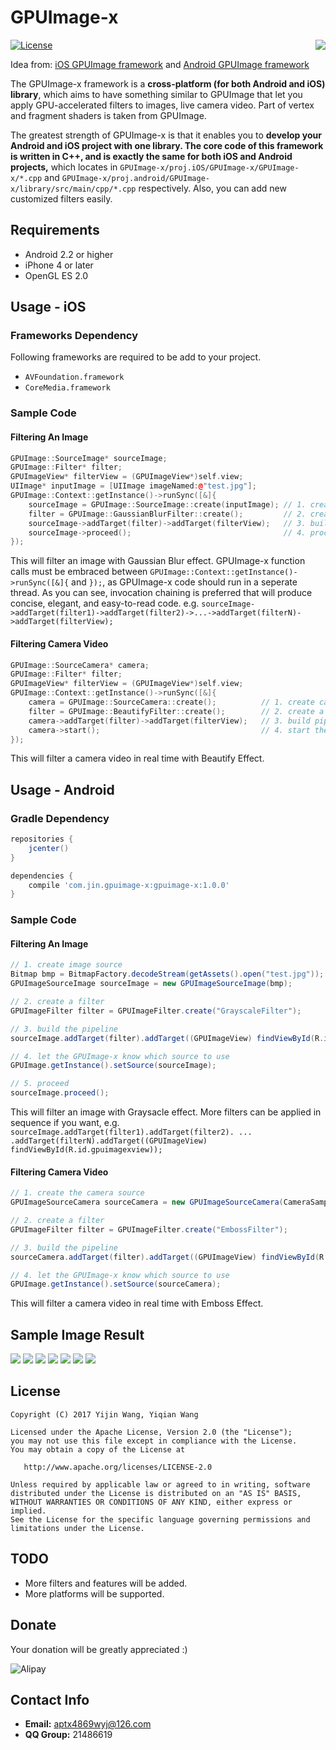 # GPUImage-x

<div style="float: right"><img src="https://github.com/wangyijin/raw/blob/master/gpuimage-x/icon/icon_240.jpg" /></div>

[![License](https://img.shields.io/badge/license-Apache%202-blue.svg)](https://www.apache.org/licenses/LICENSE-2.0)

Idea from: [iOS GPUImage framework](https://github.com/BradLarson/GPUImage) and [Android GPUImage framework](https://github.com/CyberAgent/android-gpuimage)

The GPUImage-x framework is a **cross-platform (for both Android and iOS) library**, which aims to have something similar to GPUImage that let you apply GPU-accelerated filters to images, live camera video. Part of vertex and fragment shaders is taken from GPUImage. 

The greatest strength of GPUImage-x is that it enables you to **develop your Android and iOS project with one library. The core code of this framework is written in C++, and is exactly the same for both iOS and Android projects,** which locates in `GPUImage-x/proj.iOS/GPUImage-x/GPUImage-x/*.cpp` and `GPUImage-x/proj.android/GPUImage-x/library/src/main/cpp/*.cpp` respectively. Also, you can add new customized filters easily.

## Requirements
- Android 2.2 or higher 
- iPhone 4 or later
- OpenGL ES 2.0

## Usage - iOS

### Frameworks Dependency
Following frameworks are required to be add to your project.
- `AVFoundation.framework`
- `CoreMedia.framework`

### Sample Code

#### Filtering An Image

```c++
GPUImage::SourceImage* sourceImage;
GPUImage::Filter* filter;
GPUImageView* filterView = (GPUImageView*)self.view;
UIImage* inputImage = [UIImage imageNamed:@"test.jpg"];
GPUImage::Context::getInstance()->runSync([&]{
    sourceImage = GPUImage::SourceImage::create(inputImage); // 1. create image source
    filter = GPUImage::GaussianBlurFilter::create();         // 2. create a filter
    sourceImage->addTarget(filter)->addTarget(filterView);   // 3. build pipeline
    sourceImage->proceed();                                  // 4. proceed
});
```

This will filter an image with Gaussian Blur effect. GPUImage-x function calls must be embraced between `GPUImage::Context::getInstance()->runSync([&]{` and `});`, as GPUImage-x code should run in a seperate thread. As you can see, invocation chaining is preferred that will produce concise, elegant, and easy-to-read code. e.g. `sourceImage->addTarget(filter1)->addTarget(filter2)->...->addTarget(filterN)->addTarget(filterView);`

#### Filtering Camera Video

```c++
GPUImage::SourceCamera* camera;
GPUImage::Filter* filter;
GPUImageView* filterView = (GPUImageView*)self.view;
GPUImage::Context::getInstance()->runSync([&]{
    camera = GPUImage::SourceCamera::create();          // 1. create camera source
    filter = GPUImage::BeautifyFilter::create();        // 2. create a filter
    camera->addTarget(filter)->addTarget(filterView);   // 3. build pipeline
    camera->start();                                    // 4. start the camera and proceed
});
```

This will filter a camera video in real time with Beautify Effect.

## Usage - Android

### Gradle Dependency

```groovy
repositories {
    jcenter()
}

dependencies {
    compile 'com.jin.gpuimage-x:gpuimage-x:1.0.0'
}
```

### Sample Code

#### Filtering An Image

```java
// 1. create image source
Bitmap bmp = BitmapFactory.decodeStream(getAssets().open("test.jpg"));
GPUImageSourceImage sourceImage = new GPUImageSourceImage(bmp);   

// 2. create a filter
GPUImageFilter filter = GPUImageFilter.create("GrayscaleFilter");

// 3. build the pipeline
sourceImage.addTarget(filter).addTarget((GPUImageView) findViewById(R.id.gpuimagexview));

// 4. let the GPUImage-x know which source to use
GPUImage.getInstance().setSource(sourceImage);

// 5. proceed
sourceImage.proceed();
```

This will filter an image with Graysacle effect. More filters can be applied in sequence if you want, e.g. `sourceImage.addTarget(filter1).addTarget(filter2). ... .addTarget(filterN).addTarget((GPUImageView) findViewById(R.id.gpuimagexview));`

#### Filtering Camera Video

```java
// 1. create the camera source
GPUImageSourceCamera sourceCamera = new GPUImageSourceCamera(CameraSampleActivity.this);

// 2. create a filter
GPUImageFilter filter = GPUImageFilter.create("EmbossFilter");

// 3. build the pipeline
sourceCamera.addTarget(filter).addTarget((GPUImageView) findViewById(R.id.gpuimagexview));

// 4. let the GPUImage-x know which source to use
GPUImage.getInstance().setSource(sourceCamera);
```

This will filter a camera video in real time with Emboss Effect.

## Sample Image Result

<div>
<img src="https://github.com/wangyijin/raw/blob/master/gpuimage-x/sample_image/sample_raw.jpg" />
<img src="https://github.com/wangyijin/raw/blob/master/gpuimage-x/sample_image/sample_beautify.jpg" />
<img src="https://github.com/wangyijin/raw/blob/master/gpuimage-x/sample_image/sample_emboss.jpg" />
<img src="https://github.com/wangyijin/raw/blob/master/gpuimage-x/sample_image/sample_gaussian_blur.jpg" />
<img src="https://github.com/wangyijin/raw/blob/master/gpuimage-x/sample_image/sample_pixellation.jpg" />
<img src="https://github.com/wangyijin/raw/blob/master/gpuimage-x/sample_image/sample_posterize.jpg" />
<img src="https://github.com/wangyijin/raw/blob/master/gpuimage-x/sample_image/sample_sketch.jpg" />
</div>

## License
    Copyright (C) 2017 Yijin Wang, Yiqian Wang

    Licensed under the Apache License, Version 2.0 (the "License");
    you may not use this file except in compliance with the License.
    You may obtain a copy of the License at

       http://www.apache.org/licenses/LICENSE-2.0

    Unless required by applicable law or agreed to in writing, software
    distributed under the License is distributed on an "AS IS" BASIS,
    WITHOUT WARRANTIES OR CONDITIONS OF ANY KIND, either express or implied.
    See the License for the specific language governing permissions and
    limitations under the License.

## TODO
- More filters and features will be added. 
- More platforms will be supported.

## Donate
Your donation will be greatly appreciated :)

![Alipay](https://github.com/wangyijin/raw/blob/master/gpuimage-x/alipay.jpg?raw=true "alipay")

## Contact Info
- **Email:** aptx4869wyj@126.com
- **QQ Group:** 21486619
